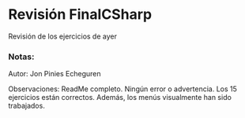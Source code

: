 # Revisión FinalCSharp

Revisión de los ejercicios de ayer

### Notas:

Autor: Jon Pinies Echeguren

Observaciones: ReadMe completo. Ningún error o advertencia. Los 15 ejercicios están correctos. Además, los menús visualmente han sido trabajados.